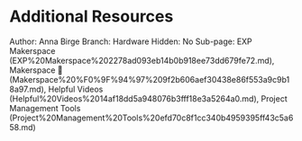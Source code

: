# Additional Resources

Author: Anna Birge
Branch: Hardware
Hidden: No
Sub-page: EXP Makerspace (EXP%20Makerspace%202278ad093eb14b0b918ee73dd679fe72.md), Makerspace 🔗 (Makerspace%20%F0%9F%94%97%209f2b606aef30438e86f553a9c9b18a97.md), Helpful Videos (Helpful%20Videos%2014af18dd5a948076b3fff18e3a5264a0.md), Project Management Tools (Project%20Management%20Tools%20efd70c8f1cc340b4959395ff43c5a658.md)